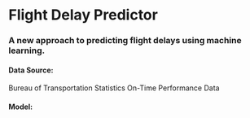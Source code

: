# Flight Delay Predictor
### A new approach to predicting flight delays using machine learning.
#### Data Source:
Bureau of Transportation Statistics On-Time Performance Data
#### Model:
